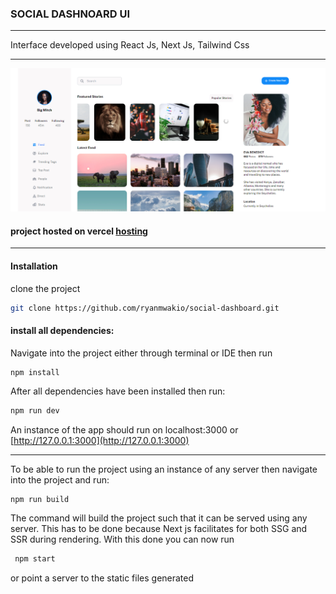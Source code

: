 ### SOCIAL DASHNOARD UI

---

Interface developed using React Js, Next Js, Tailwind Css

---

![dash ui](./public/dash.png)

#### project hosted on vercel [hosting](https://social-dashboard-eight.vercel.app/)

---

#### Installation

clone the project

```bash
git clone https://github.com/ryanmwakio/social-dashboard.git
```

#### install all dependencies:

Navigate into the project either through terminal or IDE then run

```
npm install
```

After all dependencies have been installed then run:

```bash
npm run dev
```

An instance of the app should run on localhost:3000 or [http://127.0.0.1:3000](http://127.0.0.1:3000)

---

To be able to run the project using an instance of any server then navigate into the project and run:

```bash
npm run build
```

The command will build the project such that it can be served using any server. This has to be done because Next js facilitates for both SSG and SSR during rendering.
With this done you can now run

```bash
 npm start
```

or point a server to the static files generated
